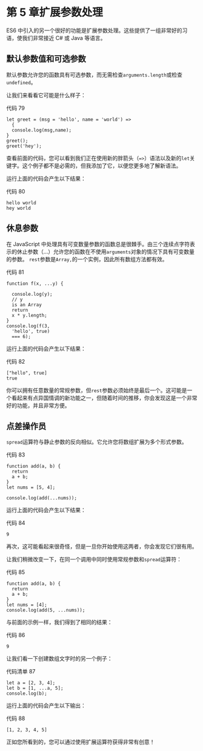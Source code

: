 # 第 5 章扩展参数处理

ES6 中引入的另一个很好的功能是扩展参数处理。这些提供了一组非常好的习语，使我们非常接近 C# 或 Java 等语言。

## 默认参数值和可选参数

默认参数允许您的函数具有可选参数，而无需检查`arguments.length`或检查`undefined`。

让我们来看看它可能是什么样子：

代码 79

```
let greet = (msg = 'hello', name = 'world') =>
  {
  console.log(msg,name);
}
greet();
greet('hey');

```

查看前面的代码，您可以看到我们正在使用新的胖箭头（`=>`）语法以及新的`let`关键字。这个例子都不是必需的，但我添加了它，以便您更多地了解新语法。

运行上面的代码会产生以下结果：

代码 80

```
hello world
hey world 

```

## 休息参数

在 JavaScript 中处理具有可变数量参数的函数总是很棘手。由三个连续点字符表示的休止参数（...）允许您的函数在不使用`arguments`对象的情况下具有可变数量的参数。 `rest`参数是`Array,`的一个实例，因此所有数组方法都有效。

代码 81

```
function f(x, ...y) {

  console.log(y);
  // y
  is an Array
  return
  x * y.length;
}
console.log(f(3,
  'hello', true)
  === 6);

```

运行上面的代码会产生以下结果：

代码 82

```
["hello", true]
true 

```

你可以拥有任意数量的常规参数，但`rest`参数必须始终是最后一个。这可能是一个看起来有点异国情调的新功能之一，但随着时间的推移，你会发现这是一个非常好的功能，并且非常方便。

## 点差操作员

`spread`运算符与静止参数的反向相似。它允许您将数组扩展为多个形式参数。

代码 83

```
function add(a, b) {
  return
  a + b;
}
let nums = [5, 4];

console.log(add(...nums));

```

运行上面的代码会产生以下结果：

代码 84

```
9 

```

再次，这可能看起来很奇怪，但是一旦你开始使用这两者，你会发现它们很有用。

让我们稍微改变一下，在同一个调用中同时使用常规参数和`spread`运算符：

代码 85

```
function add(a, b) {
  return
  a + b;
}
let nums = [4];
console.log(add(5, ...nums));

```

与前面的示例一样，我们得到了相同的结果：

代码 86

```
9 

```

让我们看一下创建数组文字时的另一个例子：

代码清单 87

```
let a = [2, 3, 4];
let b = [1, ...a, 5];
console.log(b);

```

运行上面的代码会产生以下输出：

代码 88

```
[1, 2, 3, 4, 5] 

```

正如您所看到的，您可以通过使用扩展运算符获得非常有创意！
